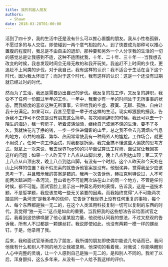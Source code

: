 ```yaml
---
title: 我的机器人朋友
authors:
  - Shawn
date: 2018-03-28T01:00:00
---
```

活到了四十岁，我的生活中还是没有什么可以推心置腹的朋友。我从小性格孤僻，不愿过多的与人交往，即使碰到一两个意气相投的人，到了快要成为那种可以推心置腹的程度时，我总是不由自主的退却，那种要和另外一个人分享我的生活的一切的感觉总是让我感到不适，这种不适困扰我，十年、二十年、三十年······当我想去改变的时候，我总发现时间会无缘无故的和我开玩笑。我追赶不上时间的步伐，更追赶不上同类的步伐，对于我自己，我有这样的认识：我不适合于生活在当下这个时代，因为我太怀旧了；而对于这个时代，我有这样的认识：这是一个还没有过期就已经过时的时代。

<!-- more -->

然而为了生活，我还是需要迈出自己的步伐。我反复的找工作，又反复的辞职，我受不了任何一份超过半年的工作。一年中，我至少有一半的时间处于无所事事的状态，而我极度的喜欢这种无所事事，它带给我的空虚、寂寞、无聊、孤独、自由让我十分满足。如果可以，我甚至愿意一辈子过这样的生活。现实却狠狠的捶我，告诉我不工作可不仅仅是没有朋友这么简单。每次刚刚辞职的时候，我还可以去一个陌生的海边，租一套房子，听着波涛汹涌，继续自己波澜不惊的生活，要不了多久，我就快花光了挣的钱，一步一步住进偏僻的山里，总之我不会去充满烟火气息的地方，市井的喧嚣、繁华、热闹常常使我有一种局外人的尴尬。工作场合，就更不用说了。任何一次工作面试，对我都是折磨，我完全搞不懂这些人偏狭的思考方式。就拿上一次来说，我去世界Top50的兴华面试算法工程师，面试官让我回答这样的问题：如果一个人昨天早上八点从山脚出发，晚上八点到达山顶；第二天早上八点从山顶出发，晚上八点到达山脚，有没有一个时刻，这个人昨天和今天处在山上同样的位置？我不假思索的就告诉他答案是没有。他很诧异，觉得我至少应该思考一下，并且暗示我的答案是错的。我再一次告诉他，赫拉克利特说过，人不可能两次踏进同一条河流，登山者也不可能两次站在山上的同一个地方，不管是任何时候，都不可能。面试官脸上显示出一种莫名奇妙的表情，告诉我，这是一道技术题，不是哲学题，我应该忽略一些无关紧要的因素。而我始终觉得“人不可能两次踏进同一条河流”是我多年的信仰，它告诉了我世界上没有任何重复的事物，每个人、每个东西都是独一无二的，在这个人类滥用科技复制一切可以复制的东西的时代，我觉得“独一无二”这点是如此的重要。当我把我的这些想法告诉给面试官之后，我看到这仿佛唤醒了他心里某股力量，他说他认同我的想法，不过又悲观的告诉我，所有人不过都是一颗螺丝钉。我说即使如此，也没有两颗一模一样的螺丝钉。于是，他录用了我。

后来，我和面试官渐渐成为了朋友，我所谓的朋友即使偶尔能说几句话而已，我问他我有什么和别人不同的地方让我被录用。他深切的看着我，对我说：你能唤醒别人心中完整的灵魂，让一个人感到自己是独一无二的，是和别人不同的。我听了以后，浑身颤抖，这么多年来，从没有一个人给予我这样的评价。
